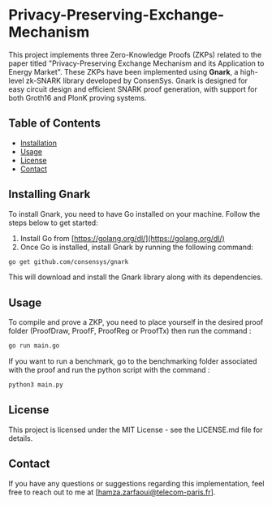 # Privacy-Preserving-Exchange-Mechanism

This project implements three Zero-Knowledge Proofs (ZKPs) related to the paper titled "Privacy-Preserving Exchange Mechanism and its Application to Energy Market". These ZKPs have been implemented using **Gnark**, a high-level zk-SNARK library developed by ConsenSys. Gnark is designed for easy circuit design and efficient SNARK proof generation, with support for both Groth16 and PlonK proving systems.

## Table of Contents
- [Installation](#installation)
- [Usage](#usage)
- [License](#license)
- [Contact](#contact)

## Installing Gnark

To install Gnark, you need to have Go installed on your machine. Follow the steps below to get started:

1. Install Go from [https://golang.org/dl/](https://golang.org/dl/)
2. Once Go is installed, install Gnark by running the following command:

```bash
go get github.com/consensys/gnark
```

This will download and install the Gnark library along with its dependencies.

## Usage

To compile and prove a ZKP, you need to place yourself in the desired proof folder (ProofDraw, ProofF, ProofReg or ProofTx) then run the command :

```bash
go run main.go
```

If you want to run a benchmark, go to the benchmarking folder associated with the proof and run the python script with the command :

```bash
python3 main.py
```

## License

This project is licensed under the MIT License - see the LICENSE.md file for details.

## Contact

If you have any questions or suggestions regarding this implementation, feel free to reach out to me at [hamza.zarfaoui@telecom-paris.fr].
